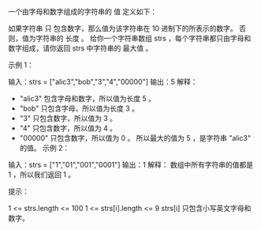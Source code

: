 一个由字母和数字组成的字符串的 值 定义如下：

如果字符串 只 包含数字，那么值为该字符串在 10 进制下的所表示的数字。
否则，值为字符串的 长度 。
给你一个字符串数组 strs ，每个字符串都只由字母和数字组成，请你返回 strs 中字符串的 最大值 。

示例 1：

输入：strs = ["alic3","bob","3","4","00000"]
输出：5
解释：

- "alic3" 包含字母和数字，所以值为长度 5 。
- "bob" 只包含字母，所以值为长度 3 。
- "3" 只包含数字，所以值为 3 。
- "4" 只包含数字，所以值为 4 。
- "00000" 只包含数字，所以值为 0 。
  所以最大的值为 5 ，是字符串 "alic3" 的值。
  示例 2：

输入：strs = ["1","01","001","0001"]
输出：1
解释：
数组中所有字符串的值都是 1 ，所以我们返回 1 。

提示：

1 <= strs.length <= 100
1 <= strs[i].length <= 9
strs[i] 只包含小写英文字母和数字。
